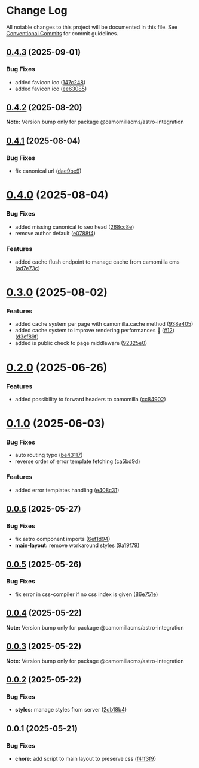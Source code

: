 # Change Log

All notable changes to this project will be documented in this file.
See [Conventional Commits](https://conventionalcommits.org) for commit guidelines.

## [0.4.3](https://github.com/camomillacms/astro-camomilla-integration/compare/v0.4.2...v0.4.3) (2025-09-01)

### Bug Fixes

- added favicon.ico ([147c248](https://github.com/camomillacms/astro-camomilla-integration/commit/147c248cdc8ab86e45840da1c31d9f2963acb2e6))
- added favicon.ico ([ee63085](https://github.com/camomillacms/astro-camomilla-integration/commit/ee630857d98afd1e022dd2df1d3204ca5c7fd485))

## [0.4.2](https://github.com/camomillacms/astro-camomilla-integration/compare/v0.4.1...v0.4.2) (2025-08-20)

**Note:** Version bump only for package @camomillacms/astro-integration

## [0.4.1](https://github.com/camomillacms/astro-camomilla-integration/compare/v0.4.0...v0.4.1) (2025-08-04)

### Bug Fixes

- fix canonical url ([dae9be9](https://github.com/camomillacms/astro-camomilla-integration/commit/dae9be95ec1c8315bf344680ec93159487e397c3))

# [0.4.0](https://github.com/camomillacms/astro-camomilla-integration/compare/v0.3.0...v0.4.0) (2025-08-04)

### Bug Fixes

- added missing canonical to seo head ([268cc8e](https://github.com/camomillacms/astro-camomilla-integration/commit/268cc8efe0956e3cbf74f152a416fe78e652f121))
- remove author default ([e0788f4](https://github.com/camomillacms/astro-camomilla-integration/commit/e0788f4a69def9c63b219b82d5ad508dc65ee12b))

### Features

- added cache flush endpoint to manage cache from camomilla cms ([ad7e73c](https://github.com/camomillacms/astro-camomilla-integration/commit/ad7e73cb191a771b4504d45acf8898385fcdde45))

# [0.3.0](https://github.com/camomillacms/astro-camomilla-integration/compare/v0.2.0...v0.3.0) (2025-08-02)

### Features

- added cache system per page with camomilla.cache method ([938e405](https://github.com/camomillacms/astro-camomilla-integration/commit/938e405268b0eba6c9c010a46f6560f00603682e))
- added cache system to improve rendering performances 🚀 ([#12](https://github.com/camomillacms/astro-camomilla-integration/issues/12)) ([d3cf89f](https://github.com/camomillacms/astro-camomilla-integration/commit/d3cf89f72330cd462ec41cd58fdd9b1d0999bc61))
- added is public check to page middleware ([92325e0](https://github.com/camomillacms/astro-camomilla-integration/commit/92325e05e93379b1526281157ece4d34ecb9f950))

# [0.2.0](https://github.com/camomillacms/astro-camomilla-integration/compare/v0.1.0...v0.2.0) (2025-06-26)

### Features

- added possibility to forward headers to camomilla ([cc84902](https://github.com/camomillacms/astro-camomilla-integration/commit/cc849022ca0c5889d1ec611264b5635f13d741c6))

# [0.1.0](https://github.com/camomillacms/astro-camomilla-integration/compare/v0.0.6...v0.1.0) (2025-06-03)

### Bug Fixes

- auto routing typo ([be43117](https://github.com/camomillacms/astro-camomilla-integration/commit/be43117af06510eaa05cb7c422007ed2ca9f1a0b))
- reverse order of error template fetching ([ca5bd9d](https://github.com/camomillacms/astro-camomilla-integration/commit/ca5bd9d89204db03862558c553ec5ebbd874bed6))

### Features

- added error templates handling ([e408c31](https://github.com/camomillacms/astro-camomilla-integration/commit/e408c31dd3d589709a65832e4700bc9cb127747c))

## [0.0.6](https://github.com/camomillacms/astro-camomilla-integration/compare/v0.0.5...v0.0.6) (2025-05-27)

### Bug Fixes

- fix astro component imports ([6ef1d94](https://github.com/camomillacms/astro-camomilla-integration/commit/6ef1d943c7b0e1c24ea9b225344abef45fa7170c))
- **main-layout:** remove workaround styles ([9a19f79](https://github.com/camomillacms/astro-camomilla-integration/commit/9a19f79d37ed6772b47294d1694c6e64351cd7f3))

## [0.0.5](https://github.com/camomillacms/astro-camomilla-integration/compare/v0.0.4...v0.0.5) (2025-05-26)

### Bug Fixes

- fix error in css-compiler if no css index is given ([86e751e](https://github.com/camomillacms/astro-camomilla-integration/commit/86e751e2810cc483aa1d478a27241fc99cfbd34c))

## [0.0.4](https://github.com/camomillacms/astro-camomilla-integration/compare/v0.0.3...v0.0.4) (2025-05-22)

**Note:** Version bump only for package @camomillacms/astro-integration

## [0.0.3](https://github.com/camomillacms/astro-camomilla-integration/compare/v0.0.2...v0.0.3) (2025-05-22)

**Note:** Version bump only for package @camomillacms/astro-integration

## [0.0.2](https://github.com/camomillacms/astro-camomilla-integration/compare/v0.0.1...v0.0.2) (2025-05-22)

### Bug Fixes

- **styles:** manage styles from server ([2db18b4](https://github.com/camomillacms/astro-camomilla-integration/commit/2db18b46c8197cf8e2e2c0271f04d8f36eaf0910))

## 0.0.1 (2025-05-21)

### Bug Fixes

- **chore:** add script to main layout to preserve css ([f41f3f9](https://github.com/camomillacms/astro-camomilla-integration/commit/f41f3f9b31484ae1c9b63ced8ee490d97f78221b))
